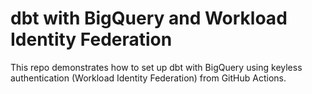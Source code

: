 # dbt with BigQuery and Workload Identity Federation

This repo demonstrates how to set up dbt with BigQuery using keyless authentication (Workload Identity Federation) from GitHub Actions.
